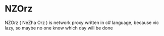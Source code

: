 # NZOrz
NZOrz ( NeZha Orz ) is network proxy written in c# language, because vic lazy, so maybe no one know which day will be done
